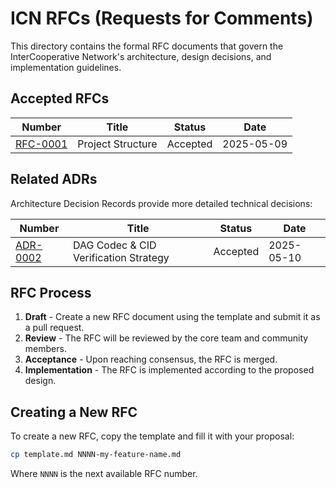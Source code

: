 # ICN RFCs (Requests for Comments)

This directory contains the formal RFC documents that govern the InterCooperative Network's architecture, design decisions, and implementation guidelines.

## Accepted RFCs

| Number | Title | Status | Date |
|--------|-------|--------|------|
| [RFC-0001](0001-project-structure.md) | Project Structure | Accepted | 2025-05-09 |

## Related ADRs

Architecture Decision Records provide more detailed technical decisions:

| Number | Title | Status | Date |
|--------|-------|--------|------|
| [ADR-0002](../docs/architecture/adr/ADR-0002-dag-codec.md) | DAG Codec & CID Verification Strategy | Accepted | 2025-05-10 |

## RFC Process

1. **Draft** - Create a new RFC document using the template and submit it as a pull request.
2. **Review** - The RFC will be reviewed by the core team and community members.
3. **Acceptance** - Upon reaching consensus, the RFC is merged.
4. **Implementation** - The RFC is implemented according to the proposed design.

## Creating a New RFC

To create a new RFC, copy the template and fill it with your proposal:

```bash
cp template.md NNNN-my-feature-name.md
```

Where `NNNN` is the next available RFC number. 